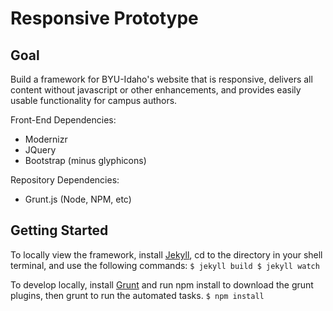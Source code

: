 Responsive Prototype
====================

## Goal ##

Build a framework for BYU-Idaho's website that is responsive, delivers all content without javascript or other enhancements, and provides easily usable functionality for campus authors.

Front-End Dependencies:
* Modernizr
* JQuery
* Bootstrap (minus glyphicons)

Repository Dependencies:
* Grunt.js (Node, NPM, etc)

## Getting Started ##

To locally view the framework, install [Jekyll](http://jekyllrb.com/), cd to the directory in your shell terminal, and use the following commands:
    ```
    $ jekyll build
    $ jekyll watch
    ```
    
To develop locally, install [Grunt](http://gruntjs.com/) and run npm install to download the grunt plugins, then grunt to run the automated tasks.
    ```
    $ npm install
    ```
